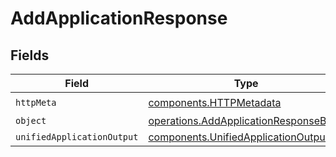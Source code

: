 # AddApplicationResponse


## Fields

| Field                                                                                          | Type                                                                                           | Required                                                                                       | Description                                                                                    |
| ---------------------------------------------------------------------------------------------- | ---------------------------------------------------------------------------------------------- | ---------------------------------------------------------------------------------------------- | ---------------------------------------------------------------------------------------------- |
| `httpMeta`                                                                                     | [components.HTTPMetadata](../../models/components/httpmetadata.md)                             | :heavy_check_mark:                                                                             | N/A                                                                                            |
| `object`                                                                                       | [operations.AddApplicationResponseBody](../../models/operations/addapplicationresponsebody.md) | :heavy_minus_sign:                                                                             | N/A                                                                                            |
| `unifiedApplicationOutput`                                                                     | [components.UnifiedApplicationOutput](../../models/components/unifiedapplicationoutput.md)     | :heavy_minus_sign:                                                                             | N/A                                                                                            |